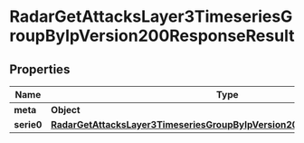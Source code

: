 

# RadarGetAttacksLayer3TimeseriesGroupByIpVersion200ResponseResult


## Properties

| Name | Type | Description | Notes |
|------------ | ------------- | ------------- | -------------|
|**meta** | **Object** |  |  |
|**serie0** | [**RadarGetAttacksLayer3TimeseriesGroupByIpVersion200ResponseResultSerie0**](RadarGetAttacksLayer3TimeseriesGroupByIpVersion200ResponseResultSerie0.md) |  |  |



